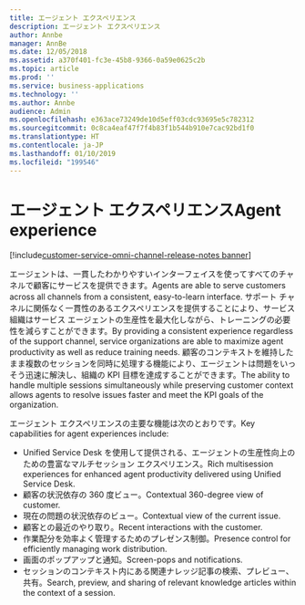 ```yaml
---
title: エージェント エクスペリエンス
description: エージェント エクスペリエンス
author: Annbe
manager: AnnBe
ms.date: 12/05/2018
ms.assetid: a370f401-fc3e-45b8-9366-0a59e0625c2b
ms.topic: article
ms.prod: ''
ms.service: business-applications
ms.technology: ''
ms.author: Annbe
audience: Admin
ms.openlocfilehash: e363ace73249de10d5eff03cdc93695e5c782312
ms.sourcegitcommit: 0c8ca4eaf47f7f4b83f1b544b910e7cac92bd1f0
ms.translationtype: HT
ms.contentlocale: ja-JP
ms.lasthandoff: 01/10/2019
ms.locfileid: "199546"
---
```

#  <a name="agent-experience"></a><span data-ttu-id="7ffab-103">エージェント エクスペリエンス</span><span class="sxs-lookup"><span data-stu-id="7ffab-103">Agent experience</span></span>

[!include[customer-service-omni-channel-release-notes banner](../../includes/customer-service-omni-channel-release-notes.md)]

<span data-ttu-id="7ffab-104">エージェントは、一貫したわかりやすいインターフェイスを使ってすべてのチャネルで顧客にサービスを提供できます。</span><span class="sxs-lookup"><span data-stu-id="7ffab-104">Agents are able to serve customers across all channels from a consistent, easy-to-learn interface.</span></span> <span data-ttu-id="7ffab-105">サポート チャネルに関係なく一貫性のあるエクスペリエンスを提供することにより、サービス組織はサービス エージェントの生産性を最大化しながら、トレーニングの必要性を減らすことができます。</span><span class="sxs-lookup"><span data-stu-id="7ffab-105">By providing a consistent experience regardless of the support channel, service organizations are able to maximize agent productivity as well as reduce training needs.</span></span> <span data-ttu-id="7ffab-106">顧客のコンテキストを維持したまま複数のセッションを同時に処理する機能により、エージェントは問題をいっそう迅速に解決し、組織の KPI 目標を達成することができます。</span><span class="sxs-lookup"><span data-stu-id="7ffab-106">The ability to handle multiple sessions simultaneously while preserving customer context allows agents to resolve issues faster and meet the KPI goals of the organization.</span></span>

<span data-ttu-id="7ffab-107">エージェント エクスペリエンスの主要な機能は次のとおりです。</span><span class="sxs-lookup"><span data-stu-id="7ffab-107">Key capabilities for agent experiences include:</span></span>

-   <span data-ttu-id="7ffab-108">Unified Service Desk を使用して提供される、エージェントの生産性向上のための豊富なマルチセッション エクスペリエンス。</span><span class="sxs-lookup"><span data-stu-id="7ffab-108">Rich multisession experiences for enhanced agent productivity delivered using Unified Service Desk.</span></span>
-   <span data-ttu-id="7ffab-109">顧客の状況依存の 360 度ビュー。</span><span class="sxs-lookup"><span data-stu-id="7ffab-109">Contextual 360-degree view of customer.</span></span>
-   <span data-ttu-id="7ffab-110">現在の問題の状況依存のビュー。</span><span class="sxs-lookup"><span data-stu-id="7ffab-110">Contextual view of the current issue.</span></span>
-   <span data-ttu-id="7ffab-111">顧客との最近のやり取り。</span><span class="sxs-lookup"><span data-stu-id="7ffab-111">Recent interactions with the customer.</span></span>
-   <span data-ttu-id="7ffab-112">作業配分を効率よく管理するためのプレゼンス制御。</span><span class="sxs-lookup"><span data-stu-id="7ffab-112">Presence control for efficiently managing work distribution.</span></span>
-   <span data-ttu-id="7ffab-113">画面のポップアップと通知。</span><span class="sxs-lookup"><span data-stu-id="7ffab-113">Screen-pops and notifications.</span></span>
-   <span data-ttu-id="7ffab-114">セッションのコンテキスト内にある関連ナレッジ記事の検索、プレビュー、共有。</span><span class="sxs-lookup"><span data-stu-id="7ffab-114">Search, preview, and sharing of relevant knowledge articles within the context of a session.</span></span>